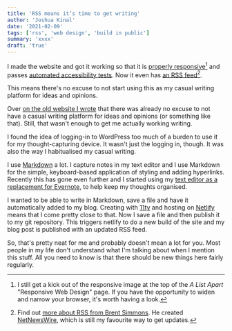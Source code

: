```yaml
---
title: 'RSS means it’s time to get writing'
author: 'Joshua Kinal'
date: '2021-02-09'
tags: ['rss', 'web design', 'build in public']
summary: 'xxxx'
draft: 'true'
---
```


I made the website and got it working so that it is [properly responsive](https://alistapart.com/article/responsive-web-design/)[^1] and passes [automated accessibility tests](https://www.deque.com/axe/devtools/). Now it even has [an RSS feed](https://sealfur.com/feed.xml)[^2].

This means there's no excuse to not start using this as my casual writing platform for ideas and opinions.

Over [on the old website I wrote](https://littlerunningbear.com/11020/its-the-perfect-apostrophe-charlie-brown/) that there was already no excuse to not have a casual writing platform for ideas and opinions (or something like that). Still, that wasn't enough to get me actually working writing.

I found the idea of logging-in to WordPress too much of a burden to use it for my thought-capturing device. It wasn't just the logging in, though. It was also the way I habitualised my casual writing.

I use [Markdown](https://daringfireball.net/projects/markdown/) a lot. I capture notes in my text editor and I use Markdown for the simple, keyboard-based application of styling and adding hyperlinks. Recently this has gone even further and I started using my [text editor as a replacement for Evernote](https://foambubble.github.io/foam/), to help keep my thoughts organised.

I wanted to be able to write in Markdown, save a file and have it automatically added to my blog. Creating with [11ty](https://www.11ty.dev/) and hosting on [Netlify](https://www.netlify.com/) means that I come pretty close to that. Now I save a file and then publish it to my git repository. This triggers netlify to do a new build of the site and my blog post is published with an updated RSS feed.

So, that's pretty neat for me and probably doesn't mean a lot for you. Most people in my life don't understand what I'm talking about when I mention this stuff. All you need to know is that there should be new things here fairly regularly.

[^1]: I still get a kick out of the responsive image at the top of the *A List Apart* "Responsive Web Design" page. If you have the opportunity to widen and narrow your browser, it's worth having a look.

[^2]: Find out [more about RSS from Brent Simmons](https://inessential.com/2013/03/14/why_i_love_rss_and_you_do_too). He created [NetNewsWire](https://netnewswire.com/), which is still my favourite way to get updates.
